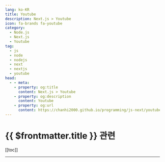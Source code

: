 ```yaml
---
lang: ko-KR
title: Youtube
description: Next.js > Youtube
icon: fa-brands fa-youtube
category: 
  - Node.js
  - Next.js
  - Youtube
tag: 
  - js
  - node
  - nodejs
  - next
  - nextjs
  - youtube
head:
  - - meta:
    - property: og:title
      content: Next.js > Youtube
    - property: og:description
      content: Youtube
    - property: og:url
      content: https://chanhi2000.github.io/programming/js-next/youtube.html
---
```


# {{ $frontmatter.title }} 관련

[[toc]]

---

<MyYouTubeItems jsonName="yu-academind" /><!-- Academind -->
<MyYouTubeItems jsonName="yu-BecodemyOfficial" /><!-- Becodemy -->
<MyYouTubeItems jsonName="yu-CoderOne" /><!-- CoderOne -->
<MyYouTubeItems jsonName="yu-DaveGrayTeachesCode" /><!-- Dave Gray -->
<MyYouTubeItems jsonName="yu-hobbyMett" /><!-- 코딩하는오후 -->
<MyYouTubeItems jsonName="yu-KenuHeo" /><!-- Kenu Heo -->
<MyYouTubeItems jsonName="yu-eddiejaoude" /><!-- Eddie Jaoude -->
<MyYouTubeItems jsonName="yu-codewithlari" /><!-- code with lari -->
<MyYouTubeItems jsonName="yu-webprodigies" /><!-- Web Prodigies -->
<MyYouTubeItems jsonName="yu-CodewithSloba" /><!-- Code with Sloba -->
<MyYouTubeItems jsonName="yu-WebChainDev" /><!-- WebChain Dev -->
<MyYouTubeItems jsonName="yu-MaxProgramming" /><!-- Max Programming -->
<MyYouTubeItems jsonName="yu-log_the_summer" /><!-- 써머 log the summer -->
<MyYouTubeItems jsonName="yu-LamaDev" /><!-- Lama Dev -->
<MyYouTubeItems jsonName="yu-jeonghwan_kim" /><!-- 김정환 -->
<MyYouTubeItems jsonName="yu-developedbyed" /><!-- developedbyed -->
<MyYouTubeItems jsonName="yu-Codevolution" /><!-- Codevolution -->
<MyYouTubeItems jsonName="yu-ProgrammerZamanNow" /><!-- Programmer Zaman Now -->
<MyYouTubeItems jsonName="yu-JollyCoding" /><!-- Jolly Coding -->
<MyYouTubeItems jsonName="yu-leerob" /><!-- Lee Robinson -->
<MyYouTubeItems jsonName="yu-ByteGrad" /><!-- ByteGrad -->
<MyYouTubeItems jsonName="yu-VetrivelRavi" /><!-- Vetrivel Ravi -->
<MyYouTubeItems jsonName="yu-webdecoded" /><!-- webdecoded -->
<MyYouTubeItems jsonName="yu-Delba" /><!-- Delba -->
<MyYouTubeItems jsonName="yu-codewithkliton" /><!-- Code with Kliton -->
<MyYouTubeItems jsonName="yu-danielbark" /><!-- Daniel Bark -->
<MyYouTubeItems jsonName="yu-reactproject" /><!-- React & Next js Projects with Sahand -->
<MyYouTubeItems jsonName="yu-coderyan" /><!-- Code Ryan -->
<MyYouTubeItems jsonName="yu-frontendzonedotcom" /><!-- frontendzone -->
<MyYouTubeItems jsonName="yu-DailyTuition" /><!-- Daily Tuition -->
<MyYouTubeItems jsonName="yu-HiteshCodeLab" /><!-- Hitesh Choudhary -->
<MyYouTubeItems jsonName="yu-sangammukherjee" /><!-- Sangam Mukherjee -->
<MyYouTubeItems jsonName="yu-brianmmdev" /><!-- Brian Morrison -->
<MyYouTubeItems jsonName="yu-idoevergreenx" /><!-- Ido Evergreen -->
<MyYouTubeItems jsonName="yu-DanielBergholz" /><!-- Daniel Bergholz -->
<MyYouTubeItems jsonName="yu-codingwithroby" /><!-- Eric Roby -->
<MyYouTubeItems jsonName="yu-TheDevStory" /><!-- 개발같은소리하네 -->
<MyYouTubeItems jsonName="yu-rasmic" /><!-- Ras Mic -->
<MyYouTubeItems jsonName="yu-HiroSystems" /><!-- Hiro -->
<MyYouTubeItems jsonName="yu-bridgertower" /><!-- Bridger Tower -->
<MyYouTubeItems jsonName="yu-frontendbasics" /><!-- Frontend Basics -->

<TagLinks />